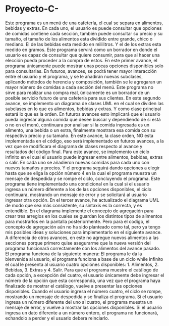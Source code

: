 # Proyecto-C-
Este programa es un menú de una cafetería, el cual se separa en alimentos, bebidas y extras. En cada uno, el usuario es puede consultar que opciones de comidas contiene cada sección, también puede consultar su precio y su tamaño, el tamaño de los alimentos esta dividido entre grande, chico o mediano. El de las bebidas esta medido en mililitros. Y el de los extras esta medido en gramos.
Este programa servirá como un borrador en donde el usuario es capaz de consultar que quiere consumir, para que al hacer una elección pueda proceder a la compra de estos. En este primer avance, el programa únicamente puede mostrar unas pocas opciones disponibles solo para consultarlas. En futuros, avances, se podrá tener mayor interacción entre el usuario y el programa, y se le añadirán nuevas subclases, aplicando métodos de herencia y composición, también se le agregaran un mayor número de comidas a cada sección del menú.
Este programa no sirve para realizar una compra real, únicamente es un borrador de un posible servicio futuro de una cafetería para sus clientes. 
En este segundo avance, se implemento un díagrama de clases UML en el cual se dividen las subclases en lo que es alimentos, bebidas y extras. Y como clase principal estará lo que es la orden. En futuros avances esto implicará que el usuario pueda ingresar alguna comida que desee buscar y dependiendo de si está o no en el menú, continuara por analisar si la comida ingresada es un alimento, una bebida o un extra, finalmente mostrara esa comida con su respectivo precio y su tamaño.
En este avance, la clase orden, NO esta implementada en el código, eso será implementado en futuros avances, a la vez que se modíficara el diagrama de clases respecto al avance y resultados del código final.
Para este avance, se implemento un cíclo infinito en el cual el usuario puede ingresar entre alimentos, bebidas, extras o salir. En cada uno se añadieron nuevas comidas para cada uno con nuevos tamaños y precios. Y el programa seguirá dando opciones a elegir hasta que se eliga la opción número 4 en la cual el programa muestra un mensaje de despedida y se rompe el ciclo, concluyendo el programa.
Este programa tiene implementado una condicional en la cual si el usuario ingresa un número diferente a los de las opciones disponibles, el ciclo continuara, mostrando un mensaje de error y se solicitará al usuario ingresar otra opción.
En el tercer avance, he actualizado el diagrama UML de modo que sea más consistente, su sintaxis es la correcta, y es entendible. En el diagrama implemente el concepto de agregación para crear tres arreglos en los cuales se guardan los distintos tipos de alimentos para mostrarlos en la pantalla posteriormente. Pero para el codigo, el concepto de agregación aún no ha sido planteado como tal, pero ya tengo mis posibles ideas y soluciones para implementarlo en el siguiente avance. A diferencia de otros avances, en este no agregue nuevos alimentos a las secciones porque primero quise asegurarme que la nueva versión del programa funcionará correctamente con los alimentos del avance pasado. El programa funciona de la siguiente manera:
El programa le da la bienvenida al usuario, el programa funciona a base de un ciclo while infinito el cual le presenta al usuario cuatro opciónes disponibles: 1. Alimentos, 2. Bebidas, 3. Extras y 4. Salir. Para que el programa muestre el catálogo de cada opción, a excepción del cuatro, el usuario únicamente debe ingresar el número de la opción que esta corresponda, una vez que el programa haya finalizado de mostrar el catálogo, vuelve a presentar las opciones disponibles. Cuando el usuario ingresa el número cuatro, el ciclo se rompe, mostrando un mensaje de despedida y se finaliza el programa. Si el usuario ingresa un número diferente del uno al cuatro, el programa muestra un mensaje de error, y vuelve a mostrar las opciones disponibles. Si el usuario ingresa un dato diferente a un número entero, el programa no  funcionará, echandolo a perder y el usuario debera reinciarlo.
